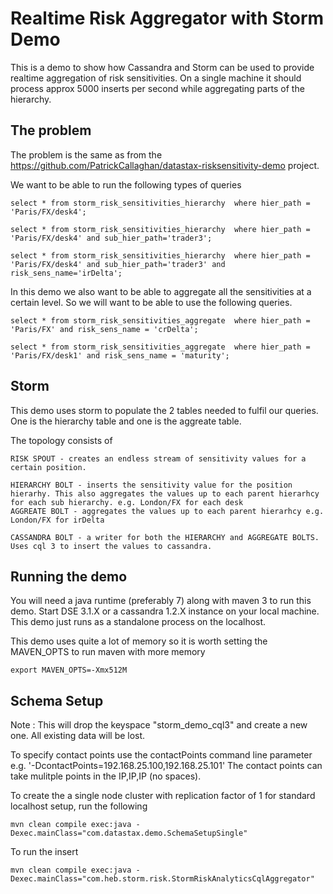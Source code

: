 # Realtime Risk Aggregator with Storm Demo

This is a demo to show how Cassandra and Storm can be used to provide realtime aggregation of risk sensitivities. On a single machine it should process approx 5000 inserts per second while aggregating parts of the hierarchy. 

## The problem

The problem is the same as from the https://github.com/PatrickCallaghan/datastax-risksensitivity-demo project.

We want to be able to run the following types of queries

    select * from storm_risk_sensitivities_hierarchy  where hier_path = 'Paris/FX/desk4';

    select * from storm_risk_sensitivities_hierarchy  where hier_path = 'Paris/FX/desk4' and sub_hier_path='trader3';
    
    select * from storm_risk_sensitivities_hierarchy  where hier_path = 'Paris/FX/desk4' and sub_hier_path='trader3' and risk_sens_name='irDelta';

In this demo we also want to be able to aggregate all the sensitivities at a certain level. So we will want to be able to use the following queries.

    select * from storm_risk_sensitivities_aggregate  where hier_path = 'Paris/FX' and risk_sens_name = 'crDelta';
    
    select * from storm_risk_sensitivities_aggregate  where hier_path = 'Paris/FX/desk1' and risk_sens_name = 'maturity';

## Storm

This demo uses storm to populate the 2 tables needed to fulfil our queries. One is the hierarchy table and one is the aggreate table. 

The topology consists of 

	RISK SPOUT - creates an endless stream of sensitivity values for a certain position. 
	
	HIERARCHY BOLT - inserts the sensitivity value for the position hierarhy. This also aggregates the values up to each parent hierarhcy for each sub hierarchy. e.g. London/FX for each desk
	AGGREATE BOLT - aggregates the values up to each parent hierarhcy e.g. London/FX for irDelta 
	
	CASSANDRA BOLT - a writer for both the HIERARCHY and AGGREGATE BOLTS. Uses cql 3 to insert the values to cassandra.

## Running the demo 

You will need a java runtime (preferably 7) along with maven 3 to run this demo. Start DSE 3.1.X or a cassandra 1.2.X instance on your local machine. This demo just runs as a standalone process on the localhost.

This demo uses quite a lot of memory so it is worth setting the MAVEN_OPTS to run maven with more memory

    export MAVEN_OPTS=-Xmx512M

## Schema Setup
Note : This will drop the keyspace "storm_demo_cql3" and create a new one. All existing data will be lost. 

To specify contact points use the contactPoints command line parameter e.g. '-DcontactPoints=192.168.25.100,192.168.25.101'
The contact points can take mulitple points in the IP,IP,IP (no spaces).

To create the a single node cluster with replication factor of 1 for standard localhost setup, run the following

    mvn clean compile exec:java -Dexec.mainClass="com.datastax.demo.SchemaSetupSingle"

To run the insert

    mvn clean compile exec:java -Dexec.mainClass="com.heb.storm.risk.StormRiskAnalyticsCqlAggregator"
		

